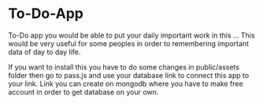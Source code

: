 # To-Do-App
To-Do app you would be able to put your daily important work in this ... 
This would be very useful for some peoples in order to remembering important data of day to day life.

If you want to install this you have to do some changes in public/assets folder then go to pass.js and use your database link to connect this app to your link.
Link you can create on mongodb where you have to make free account in order to get database on your own.
